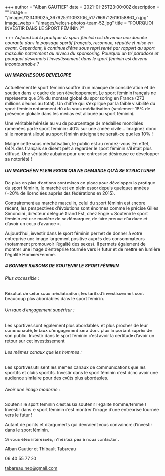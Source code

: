 +++
author = "Alban GAUTIER"
date = 2021-01-25T23:00:00Z
description = ""
image = "/images/123439025_367925911093106_5177969712616158860_n.jpg"
image_webp = "/images/velcan-photos-team-52.jpg"
title = "POURQUOI INVESTIR DANS LE SPORT FÉMININ ?"

+++
_Aujourd’hui la pratique du sport féminin est devenue une donnée courante dans le paysage sportif français, reconnue, réputée et mise en avant. Cependant, il continue d’être sous représenté par rapport au sport masculin notamment au niveau du sponsoring. Pourquoi un tel paradoxe et pourquoi désormais l’investissement dans le sport féminin est devenu incontournable ?_

##### UN MARCHÉ SOUS DÉVELOPPÉ

Actuellement le sport féminin souffre d’un manque de considération et de soutien dans le cadre de son développement. Le sport féminin français ne représente que 3% du montant global du sponsoring en France (273 millions d’euros au total). Un chiffre qui s’explique par la faible visibilité du sport féminin notamment dû à la sous médiatisation (seulement 18% de présence globale dans les médias est allouée au sport féminin).

Une véritable hérésie au vu du pourcentage de médailles mondiales ramenées par le sport féminin : 40% sur une année civile… Imaginez donc si le montant alloué au sport féminin atteignait ne serait-ce que les 10% !

Malgré cette sous médiatisation, le public est au rendez-vous. En effet, 64% des français se disent prêt a regarder le sport féminin s’il était plus diffusé. Une véritable aubaine pour une entreprise désireuse de développer sa notoriété !

##### UN MARCHÉ EN PLEIN ESSOR QUI NE DEMANDE QU'À SE STRUCTURER

De plus en plus d’actions sont mises en place pour développer la pratique du sport féminin, le marché est en plein essor depuis quelques années (+20% de licenciées auprès des fédérations en 2015).

Contrairement au marché masculin, celui du sport féminin est encore récent, les perspectives d’évolutions sont énormes comme le précise Gilles Simoncini ,directeur délégué Grand Est, chez Engie « Soutenir le sport féminin est une manière de se démarquer, de faire preuve d’audace et d’avoir un coup d’avance ».

Aujourd’hui, investir dans le sport féminin permet de donner à votre entreprise une image largement positive auprès des consommateurs (notamment promouvoir l’égalité des sexes). Il permets également de montrer une image d’entreprise tournée vers le futur et de mettre en lumière l'égalité Homme/Femme.

##### 4 BONNES RAISONS DE SOUTENIR LE SPORT FÉMININ

###### Plus accessible :

Résultat de cette sous médiatisation, les tarifs d’investissement sont beaucoup plus abordables dans le sport féminin.

###### Un taux d’engagement supérieur : 

Les sportives sont également plus abordables, et plus proches de leur communauté, le taux d'engagement sera donc plus important auprès de son public. Investir dans le sport féminin c’est avoir la certitude d’avoir un retour sur cet investissement !

###### Les mêmes canaux que les hommes : 

Les sportives utilisent les mêmes canaux de communications que les sportifs et clubs sportifs. Investir dans le sport féminin c’est donc avoir une audience similaire pour des coûts plus abordables.

###### Avoir une image moderne : 

Soutenir le sport féminin c’est aussi soutenir l’égalité homme/femme ! Investir dans le sport féminin c’est montrer l’image d’une entreprise tournée vers le futur !

Autant de points et d’arguments qui devraient vous convaincre d’investir dans le sport féminin.

  
Si vous êtes intéressés, n'hésitez pas à nous contacter :   

Alban Gautier et Thibault Tabareau

06 40 55 77 30

[tabareau.neo@gmail.com](mailto:tabareau.neo@gmail.com)